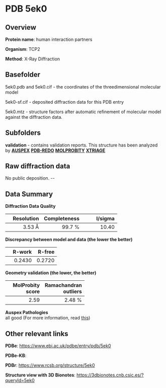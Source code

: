 # PDB 5ek0

## Overview

**Protein name**: human interaction partners

**Organism**: TCP2

**Method**: X-Ray Diffraction



## Basefolder

5ek0.pdb and 5ek0.cif - the coordinates of the threedimensional molecular model

5ek0-sf.cif - deposited diffraction data for this PDB entry

5ek0.mtz - structure factors after automatic refinement of molecular model against the diffraction data.

## Subfolders





**validation** - contains validation reports. This structure has been analyzed by [**AUSPEX**](https://github.com/thorn-lab/coronavirus_structural_task_force/tree/master/pdb/human_interaction_partners/TCP2/5ek0/validation/auspex) [**PDB-REDO**](https://github.com/thorn-lab/coronavirus_structural_task_force/tree/master/pdb/human_interaction_partners/TCP2/5ek0/validation/pdb-redo) [**MOLPROBITY**](https://github.com/thorn-lab/coronavirus_structural_task_force/tree/master/pdb/human_interaction_partners/TCP2/5ek0/validation/molprobity) [**XTRIAGE**](https://github.com/thorn-lab/coronavirus_structural_task_force/blob/master/pdb/human_interaction_partners/TCP2/5ek0/validation/Xtriage_output.log)  



## Raw diffraction data

No public deposition. --<br> 

## Data Summary
**Diffraction Data Quality**

|   | Resolution | Completeness| I/sigma |
|---|-------------:|----------------:|--------------:|
|   |3.53 Å|99.7  %|<img width=50/>10.40|

**Discrepancy between model and data (the lower the better)**

|   | **R-work**| **R-free**   
|---|-------------:|----------------:|           
||  0.2430|  0.2720|

**Geometry validation (the lower, the better)**

|   |**MolProbity<br>score**| **Ramachandran<br>outliers** 
|---|-------------:|----------------:|
||  2.59|  2.48 %|

**Auspex Pathologies**<br> all good (For more information, read [this](https://github.com/thorn-lab/coronavirus_structural_task_force/blob/master/pdb/human_interaction_partners/TCP2/5ek0/validation/auspex/5ek0_auspex_comments.txt))

 



## Other relevant links 
**PDBe**:  https://www.ebi.ac.uk/pdbe/entry/pdb/5ek0

**PDBe-KB**:  
 
**PDBr**: https://www.rcsb.org/structure/5ek0 

**Structure view with 3D Bionotes**: https://3dbionotes.cnb.csic.es/?queryId=5ek0


